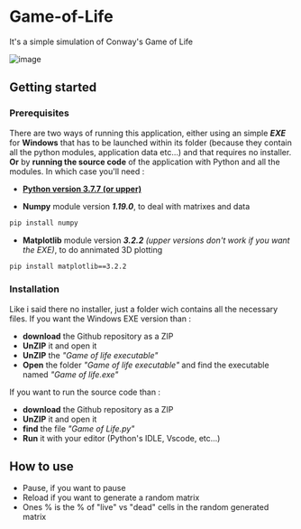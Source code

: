 # Game-of-Life
It's a simple simulation of Conway's Game of Life

![image](https://user-images.githubusercontent.com/52712038/91567111-e529ef00-e944-11ea-9b74-185bbbd47672.png)
## Getting started
### Prerequisites
There are two ways of running this application, either using an simple ***EXE*** for **Windows** that has to be launched within its folder (because they contain all the python modules, application data etc...) and that requires no installer. 
**Or** by **running the source code** of the application with Python and all the modules. In which case you'll need :
- [**Python version 3.7.7 (or upper)**](https://www.python.org/downloads/)

- **Numpy** module version ***1.19.0***, to deal with matrixes and data
```bash
pip install numpy
```
- **Matplotlib** module version ***3.2.2*** *(upper versions don't work if you want the EXE)*, to do annimated 3D plotting 
```bash
pip install matplotlib==3.2.2
```
### Installation
Like i said there no installer, just a folder wich contains all the necessary files.
If you want the Windows EXE version than :
- **download** the Github repository as a ZIP
- **UnZIP** it and open it
- **UnZIP** the *"Game of life executable"*
- **Open** the folder *"Game of life executable"* and find the executable named *"Game of life.exe"*

If you want to run the source code than :
- **download** the Github repository as a ZIP
- **UnZIP** it and open it
- **find** the file *"Game of Life.py"*
- **Run** it with your editor (Python's IDLE, Vscode, etc...)

## How to use 
- Pause, if you want to pause
- Reload if you want to generate a random matrix
- Ones % is the % of "live" vs "dead" cells in the random generated matrix
